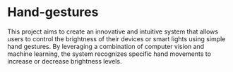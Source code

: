 # Hand-gestures
This project aims to create an innovative and intuitive system that allows users to control the brightness of their devices or smart lights using simple hand gestures. By leveraging a combination of computer vision and machine learning, the system recognizes specific hand movements to increase or decrease brightness levels.
